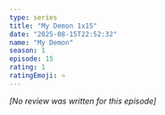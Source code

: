 ```yaml
---
type: series
title: "My Demon 1x15"
date: "2025-08-15T22:52:32"
name: "My Demon"
season: 1
episode: 15
rating: 1
ratingEmoji: ⭐️
---
```


*[No review was written for this episode]*
